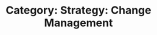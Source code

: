 ---
layout: category
title: 'Category: Strategy: Change Management'
tag: strategy,change_management
---